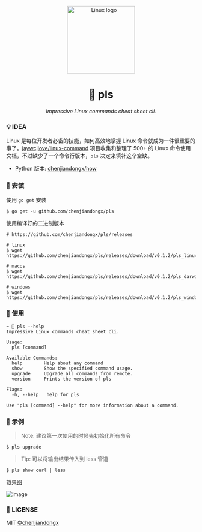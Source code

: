<p align="center">
    <img src="https://user-images.githubusercontent.com/19553554/61995478-bd21e980-b0bb-11e9-8206-5a5958e27b25.png" alt="Linux logo" width=180 />
</p>

<h1 align="center">📝 pls</h1>
<p align="center">
    <em>Impressive Linux commands cheat sheet cli.</em>
</p>

### 💡 IDEA

Linux 是每位开发者必备的技能，如何高效地掌握 Linux 命令就成为一件很重要的事了。[jaywcjlove/linux-command](https://github.com/jaywcjlove/linux-command) 项目收集和整理了 500+ 的 Linux 命令使用文档，不过缺少了一个命令行版本，`pls` 决定来填补这个空缺。

* Python 版本: [chenjiandongx/how](https://github.com/chenjiandongx/how)

### 🔰 安装

使用 `go get` 安装 
```shell
$ go get -u github.com/chenjiandongx/pls
```

使用编译好的二进制版本
```shell
# https://github.com/chenjiandongx/pls/releases

# linux
$ wget https://github.com/chenjiandongx/pls/releases/download/v0.1.2/pls_linux_amd64

# macos
$ wget https://github.com/chenjiandongx/pls/releases/download/v0.1.2/pls_darwin_amd64

# windows
$ wget https://github.com/chenjiandongx/pls/releases/download/v0.1.2/pls_windows_amd64.exe
```

### 📏 使用

```shell
~ 🐶 pls --help
Impressive Linux commands cheat sheet cli.

Usage:
  pls [command]

Available Commands:
  help        Help about any command
  show        Show the specified command usage.
  upgrade     Upgrade all commands from remote.
  version     Prints the version of pls

Flags:
  -h, --help   help for pls

Use "pls [command] --help" for more information about a command.
```

### 🔖 示例

> Note: 建议第一次使用的时候先初始化所有命令
```shell
$ pls upgrade
```

> Tip: 可以将输出结果传入到 less 管道
```shell
$ pls show curl | less
```

效果图

![image](https://user-images.githubusercontent.com/19553554/72659887-52fe5780-3a01-11ea-89b2-dfaf9faf8dac.png)

### 📃 LICENSE

MIT [©chenjiandongx](https://github.com/chenjiandongx)
